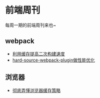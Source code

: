 # 前端周刊
每周一期的前端周刊来也~

## webpack

* [利用缓存提高二次构建速度](https://segmentfault.com/a/1190000021008089)
* [hard-source-webpack-plugin做性能优化](https://blog.csdn.net/hope_it/article/details/102691300)


## 浏览器

* [彻底弄懂浏览器缓存策略](https://mp.weixin.qq.com/s/Ui7Q9k4faiD5mv_LfB4Rrw)
